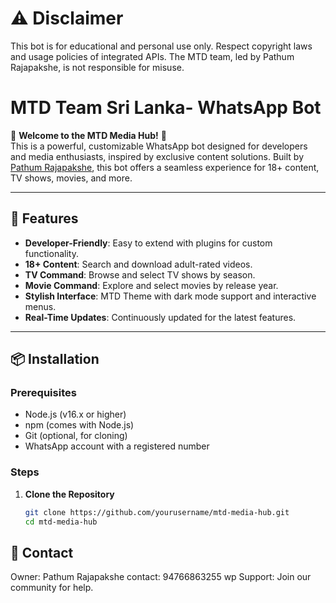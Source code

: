 # ⚠️ Disclaimer
This bot is for educational and personal use only. Respect copyright laws and usage policies of integrated APIs. The MTD team, led by Pathum Rajapakshe, is not responsible for misuse.

# MTD Team Sri Lanka- WhatsApp Bot

🌟 **Welcome to the MTD Media Hub!** 🌟  
This is a powerful, customizable WhatsApp bot designed for developers and media enthusiasts, inspired by exclusive content solutions. Built by [Pathum Rajapakshe](mailto:pathumchinthaka406@gmail.com), this bot offers a seamless experience for 18+ content, TV shows, movies, and more.

---

## 🚀 Features
- **Developer-Friendly**: Easy to extend with plugins for custom functionality.
- **18+ Content**: Search and download adult-rated videos.
- **TV Command**: Browse and select TV shows by season.
- **Movie Command**: Explore and select movies by release year.
- **Stylish Interface**: MTD Theme with dark mode support and interactive menus.
- **Real-Time Updates**: Continuously updated for the latest features.

---

## 📦 Installation

### Prerequisites
- Node.js (v16.x or higher)
- npm (comes with Node.js)
- Git (optional, for cloning)
- WhatsApp account with a registered number

### Steps
1. **Clone the Repository**
   ```bash
   git clone https://github.com/yourusername/mtd-media-hub.git
   cd mtd-media-hub

## 📧 Contact

Owner: Pathum Rajapakshe
contact: 94766863255 wp
Support: Join our community for help.
